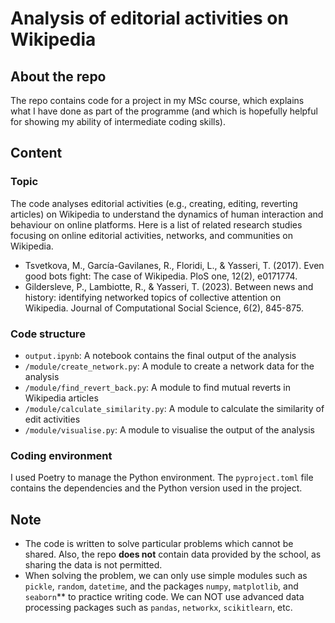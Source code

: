# Analysis of editorial activities on Wikipedia

## About the repo

The repo contains code for a project in my MSc course, which explains what I have done as part of the programme (and which is hopefully helpful for showing my ability of intermediate coding skills).

## Content

### Topic

The code analyses editorial activities (e.g., creating, editing, reverting articles) on Wikipedia to understand the dynamics of human interaction and behaviour on online platforms.
Here is a list of related research studies focusing on online editorial activities, networks, and communities on Wikipedia.

-  Tsvetkova, M., García-Gavilanes, R., Floridi, L., & Yasseri, T. (2017). Even good bots fight: The case of Wikipedia. PloS one, 12(2), e0171774.
-  Gildersleve, P., Lambiotte, R., & Yasseri, T. (2023). Between news and history: identifying networked topics of collective attention on Wikipedia. Journal of Computational Social Science, 6(2), 845-875.

### Code structure

- `output.ipynb`: A notebook contains the final output of the analysis
- `/module/create_network.py`: A module to create a network data for the analysis
- `/module/find_revert_back.py`: A module to find mutual reverts in Wikipedia articles
- `/module/calculate_similarity.py`: A module to calculate the similarity of edit activities
- `/module/visualise.py`: A module to visualise the output of the analysis

### Coding environment

I used Poetry to manage the Python environment. The `pyproject.toml` file contains the dependencies and the Python version used in the project.

## Note

- The code is written to solve particular problems which cannot be shared. Also, the repo **does not** contain data provided by the school, as sharing the data is not permitted.
- When solving the problem, we can only use simple modules such as `pickle`, `random`, `datetime`, and the packages `numpy`, `matplotlib`, and `seaborn`** to practice writing code. We can NOT use advanced data processing packages such as `pandas`, `networkx`, `scikitlearn`, etc.
